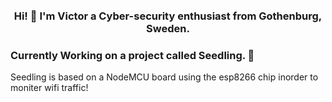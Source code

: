 <h1 align="center">
  <br>
  <a <img src="https://i.imgur.com/1psZJ4k.png" alt="VICXOR"></a>
</h1>

<h3 align="center">
  <br>
 Hi! 👋 I'm Victor a Cyber-security enthusiast from Gothenburg, Sweden.
</h3>

<div>
<h3 align="left"> Currently Working on a project called Seedling. 🌱 </h3>
<p align="left"> Seedling is based on a NodeMCU board using the esp8266 chip inorder to moniter wifi traffic!
</div>
